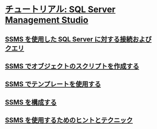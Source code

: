 # [チュートリアル: SQL Server Management Studio](tutorial-sql-server-management-studio.md)
## [SSMS を使用した SQL Server に対する接続およびクエリ](connect-query-sql-server.md)
## [SSMS でオブジェクトのスクリプトを作成する](scripting-ssms.md)
## [SSMS でテンプレートを使用する](templates-ssms.md)
## [SSMS を構成する](ssms-configuration.md)
## [SSMS を使用するためのヒントとテクニック](ssms-tricks.md)



